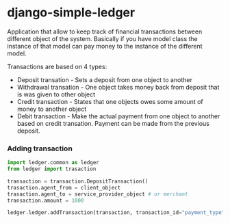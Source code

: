 django-simple-ledger
====================

Application that allow to keep track of financial transactions between different object of the system.
Basically if you have model class the instance of that model can pay money to the instance of the different model.

Transactions are based on 4 types:

* Deposit transation - Sets a deposit from one object to another
* Withdrawal transation - One object takes money back from deposit that is was given to other object
* Credit transaction - States that one objects owes some amount of money to another object
* Debit transaction - Make the actual payment from one object to another based on credit transation. Payment can be made from the previous deposit.


### Adding transaction

```python
import ledger.common as ledger
from ledger import trasaction

transaction = transaction.DepositTransaction()
trasaction.agent_from = client_object
trasaction.agent_to = service_provider_object # or merchant
transaction.amount = 1000

ledger.ledger.addTransaction(transaction, transaction_id="payment_type") # transaction_id is optional
```
